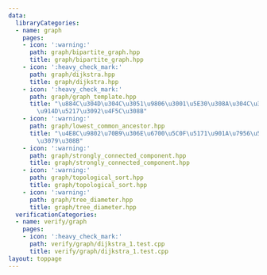 ```yaml
---
data:
  libraryCategories:
  - name: graph
    pages:
    - icon: ':warning:'
      path: graph/bipartite_graph.hpp
      title: graph/bipartite_graph.hpp
    - icon: ':heavy_check_mark:'
      path: graph/dijkstra.hpp
      title: graph/dijkstra.hpp
    - icon: ':heavy_check_mark:'
      path: graph/graph_template.hpp
      title: "\u884C\u304D\u304C\u3051\u9806\u3001\u5E30\u308A\u304C\u3051\u9806\u306E\
        \u914D\u5217\u3092\u4F5C\u308B"
    - icon: ':warning:'
      path: graph/lowest_common_ancestor.hpp
      title: "\u4E8C\u9802\u70B9\u306E\u6700\u5C0F\u5171\u901A\u7956\u5148\u3092\u8ABF\
        \u3079\u308B"
    - icon: ':warning:'
      path: graph/strongly_connected_component.hpp
      title: graph/strongly_connected_component.hpp
    - icon: ':warning:'
      path: graph/topological_sort.hpp
      title: graph/topological_sort.hpp
    - icon: ':warning:'
      path: graph/tree_diameter.hpp
      title: graph/tree_diameter.hpp
  verificationCategories:
  - name: verify/graph
    pages:
    - icon: ':heavy_check_mark:'
      path: verify/graph/dijkstra_1.test.cpp
      title: verify/graph/dijkstra_1.test.cpp
layout: toppage
---
```

